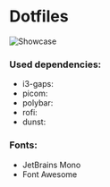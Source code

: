 # Dotfiles
![Showcase](https://github.com/HayKor/dotfiles/tree/main/images/2.png?raw=true)

### Used dependencies:
+ i3-gaps: 
+ picom:
+ polybar:
+ rofi:
+ dunst:

### Fonts:
+ JetBrains Mono
+ Font Awesome
